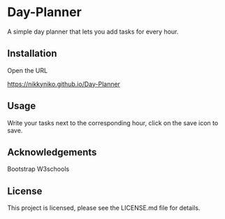 # Day-Planner

A simple day planner that lets you add tasks for every hour.

## Installation

Open the URL

https://nikkyniko.github.io/Day-Planner

## Usage

Write your tasks next to the corresponding hour, click on the save icon to save.


## Acknowledgements

Bootstrap
W3schools

## License

This project is licensed, please see the LICENSE.md file for details.
